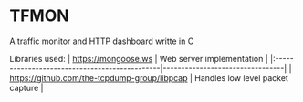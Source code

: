 # TFMON
 A traffic monitor and HTTP dashboard writte in C
 
 Libraries used:
| https://mongoose.ws                          | Web server implementation        |
|:----------------------------------------------|---------------------------------|
| https://github.com/the-tcpdump-group/libpcap | Handles low level packet capture |
